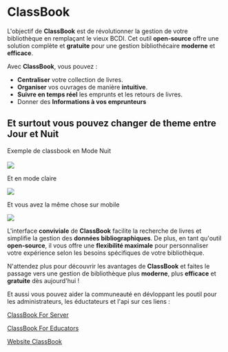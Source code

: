 # ClassBook 

L'objectif de **ClassBook** est de révolutionner la gestion de votre bibliothèque en remplaçant le vieux BCDI. Cet outil **open-source** offre une solution complète et **gratuite** pour une gestion bibliothécaire **moderne** et **efficace**.

Avec **ClassBook**, vous pouvez :
- **Centraliser** votre collection de livres.
- **Organiser** vos ouvrages de manière **intuitive**.
- **Suivre en temps réel** les emprunts et les retours de livres.
- Donner des **Informations à vos emprunteurs**

## Et surtout vous pouvez changer de theme entre Jour et Nuit
Exemple de classbook en Mode Nuit 
<br></br>
<img src="https://onedrive.live.com/embed?resid=3161DF2BACC992A3%211749&authkey=%21AETE6So7DFmDLOg&width=365"></img>

Et en mode claire

<img src="https://onedrive.live.com/embed?resid=3161DF2BACC992A3%211750&authkey=%21APVySqy5vM3WgjQ&width=365"></img>

Et vous avez la même chose sur mobile

<img src="https://onedrive.live.com/embed?resid=3161DF2BACC992A3%211751&authkey=%21AKXDRZo3Z4xYHyc&width=365"></img>

L'interface **conviviale** de **ClassBook** facilite la recherche de livres et simplifie la gestion des **données bibliographiques**. De plus, en tant qu'outil **open-source**, il vous offre une **flexibilité maximale** pour personnaliser votre expérience selon les besoins spécifiques de votre bibliothèque.

N'attendez plus pour découvrir les avantages de **ClassBook** et faites le passage vers une gestion de bibliothèque plus **moderne**, plus **efficace** et **gratuite** dès aujourd'hui !

Et aussi vous pouvez aider la communeauté en dévloppant les poutil pour les administrateurs, les éductateurs et l'api sur ces liens :

[ClassBook For Server](https://github.com/users/Vava62600/projects/3/views/1?layout=board)

[ClassBook For Educators](https://github.com/users/Vava62600/projects/4/views/1?layout=board)

[Website ClassBook](https://github.com/users/Vava62600/projects/5/views/1?layout=board)
